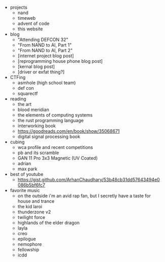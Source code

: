 - projects
    - nand
    - timeweb
    - advent of code
    - this website
- blog
    - "Attending DEFCON 32"
    - "From NAND to AI, Part 1"
    - "From NAND to AI, Part 2"
    - [internet project blog post]
    - [reprogramming house phone blog post]
    - [kernal blog post]
    - [driver or exfat thing?]
- CTFing
    - asmhole (high school team)
    - def con
    - squarectf
- reading
    - the art
    - blood meridian
    - the elements of computing systems
    - the rust programming language
    - interworking book
    - https://goodreads.com/en/book/show/35068671
    - digital signal processing book
- cubing
    - wca profile and recent competitions
    - pb and its scramble
    - GAN 11 Pro 3x3 Magnetic (UV Coated)
    - adrian
    - max park
- best of youtube
    - https://gist.github.com/ArhanChaudhary/53b48cb31dd57643494e0086b5bf6fc7
- favorite music
    - on the outside i'm an avid rap fan, but I secretly have a taste for house and trance
    - the kid laroi
    - thunderzone v2
    - twilight force
    - highlands of the elder dragon
    - layla
    - creo
    - epilogue
    - nemophore
    - fellowship
    - icdd